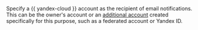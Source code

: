 Specify a {{ yandex-cloud }} account as the recipient of email notifications. This can be the owner's account or an [additional account](../../iam/concepts/index.md/#accounts) created specifically for this purpose, such as a federated account or Yandex ID.
